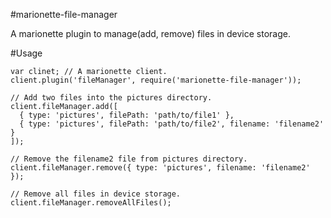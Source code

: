 #marionette-file-manager

A marionette plugin to manage(add, remove) files in device storage.

#Usage

```
var clinet; // A marionette client.
client.plugin('fileManager', require('marionette-file-manager'));

// Add two files into the pictures directory.
client.fileManager.add([
  { type: 'pictures', filePath: 'path/to/file1' },
  { type: 'pictures', filePath: 'path/to/file2', filename: 'filename2' }
]);

// Remove the filename2 file from pictures directory.
client.fileManager.remove({ type: 'pictures', filename: 'filename2' });

// Remove all files in device storage.
client.fileManager.removeAllFiles();
```
